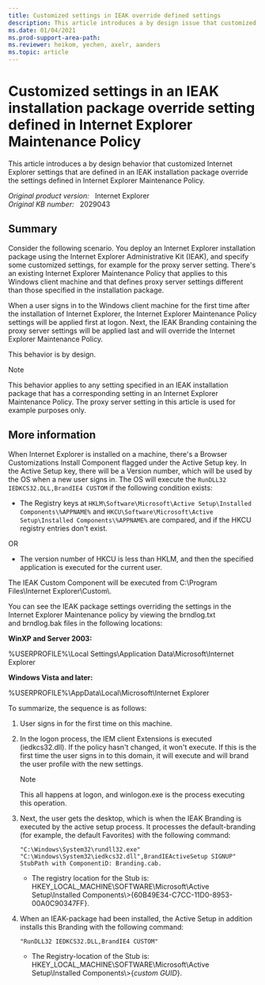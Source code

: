```yaml
---
title: Customized settings in IEAK override defined settings
description: This article introduces a by design issue that customized settings that are defined in an IEAK installation package override the settings defined in Internet Explorer Maintenance Policy.
ms.date: 01/04/2021
ms.prod-support-area-path:
ms.reviewer: heikom, yechen, axelr, aanders
ms.topic: article
---
```

# Customized settings in an IEAK installation package override setting defined in Internet Explorer Maintenance Policy

This article introduces a by design behavior that customized Internet Explorer settings that are defined in an IEAK installation package override the settings defined in Internet Explorer Maintenance Policy.

_Original product version:_ &nbsp; Internet Explorer  
_Original KB number:_ &nbsp; 2029043

## Summary

Consider the following scenario. You deploy an Internet Explorer installation package using the Internet Explorer Administrative Kit (IEAK), and specify some customized settings, for example for the proxy server setting. There's an existing Internet Explorer Maintenance Policy that applies to this Windows client machine and that defines proxy server settings different than those specified in the installation package.

When a user signs in to the Windows client machine for the first time after the installation of Internet Explorer, the Internet Explorer Maintenance Policy settings will be applied first at logon. Next, the IEAK Branding containing the proxy server settings will be applied last and will override the Internet Explorer Maintenance Policy.

This behavior is by design.

> [!NOTE]
> This behavior applies to any setting specified in an IEAK installation package that has a corresponding setting in an Internet Explorer Maintenance Policy. The proxy server setting in this article is used for example purposes only.

## More information

When Internet Explorer is installed on a machine, there's a Browser Customizations Install Component flagged under the Active Setup key. In the Active Setup key, there will be a Version number, which will be used by the OS when a new user signs in. The OS will execute the `RunDLL32 IEDKCS32.DLL,BrandIE4 CUSTOM` if the following condition exists:

- The Registry keys at `HKLM\Software\Microsoft\Active Setup\Installed Components\%APPNAME%` and `HKCU\Software\Microsoft\Active Setup\Installed Components\%APPNAME%` are compared, and if the HKCU registry entries don't exist.

OR

- The version number of HKCU is less than HKLM, and then the specified application is executed for the current user.

The IEAK Custom Component will be executed from C:\Program Files\Internet Explorer\Custom\\.

You can see the IEAK package settings overriding the settings in the Internet Explorer Maintenance policy by viewing the brndlog.txt and brndlog.bak files in the following locations:

**WinXP and Server 2003:**

%USERPROFILE%\Local Settings\Application Data\Microsoft\Internet Explorer

**Windows Vista and later:**

%USERPROFILE%\AppData\Local\Microsoft\Internet Explorer

To summarize, the sequence is as follows:

1. User signs in for the first time on this machine.

2. In the logon process, the IEM client Extensions is executed (iedkcs32.dll). If the policy hasn't changed, it won't execute. If this is the first time the user signs in to this domain, it will execute and will brand the user profile with the new settings.

   > [!NOTE]
   > This all happens at logon, and winlogon.exe is the process executing this operation.

3. Next, the user gets the desktop, which is when the IEAK Branding is executed by the active setup process. It processes the default-branding (for example, the default Favorites) with the following command:

   ```console
   "C:\Windows\System32\rundll32.exe" "C:\Windows\System32\iedkcs32.dll",BrandIEActiveSetup SIGNUP" StubPath with ComponentiD: Branding.cab.
   ```

   - The registry location for the Stub is: HKEY_LOCAL_MACHINE\SOFTWARE\Microsoft\Active Setup\Installed Components\\>{60B49E34-C7CC-11D0-8953-00A0C90347FF}.

4. When an IEAK-package had been installed, the Active Setup in addition installs this Branding with the following command:

   ```console
   "RunDLL32 IEDKCS32.DLL,BrandIE4 CUSTOM"
   ```

   - The Registry-location of the Stub is: HKEY_LOCAL_MACHINE\SOFTWARE\Microsoft\Active Setup\Installed Components\\>{*custom GUID*}.
